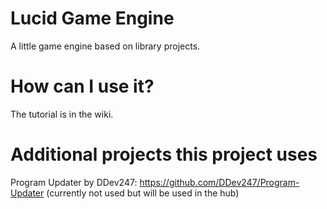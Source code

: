 # Lucid Game Engine
 A little game engine based on library projects.
# How can I use it?
 The tutorial is in the wiki.
# Additional projects this project uses
 Program Updater by DDev247: https://github.com/DDev247/Program-Updater (currently not used but will be used in the hub)
